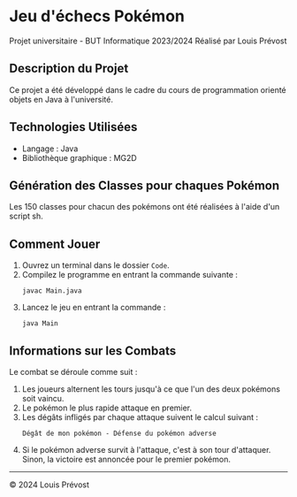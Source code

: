 # Jeu d'échecs Pokémon

Projet universitaire - BUT Informatique 2023/2024
Réalisé par Louis Prévost

## Description du Projet

Ce projet a été développé dans le cadre du cours de programmation orienté objets en Java à l'université.

## Technologies Utilisées

- Langage : Java
- Bibliothèque graphique : MG2D

## Génération des Classes pour chaques Pokémon

Les 150 classes pour chacun des pokémons ont été réalisées à l'aide d'un script sh.

## Comment Jouer

1. Ouvrez un terminal dans le dossier `Code`.
2. Compilez le programme en entrant la commande suivante :
    ```
    javac Main.java
    ```
3. Lancez le jeu en entrant la commande :
    ```
    java Main
    ```

## Informations sur les Combats

Le combat se déroule comme suit :

1. Les joueurs alternent les tours jusqu'à ce que l'un des deux pokémons soit vaincu.
2. Le pokémon le plus rapide attaque en premier.
3. Les dégâts infligés par chaque attaque suivent le calcul suivant :
    ```
    Dégât de mon pokémon - Défense du pokémon adverse
    ```
4. Si le pokémon adverse survit à l'attaque, c'est à son tour d'attaquer. Sinon, la victoire est annoncée pour le premier pokémon.

---
© 2024 Louis Prévost
